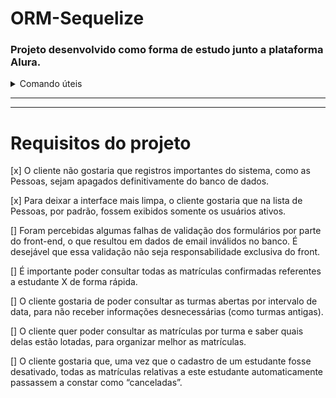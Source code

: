 # ORM-Sequelize
### Projeto desenvolvido como forma de estudo junto a plataforma Alura.

<details>
<summary>Comando úteis</summary>

Criar tabela Pessoas:
```
npx sequelize-cli model:create --name Pessoas --attributes nome:string,ativo:boolean,email:string,role:string
```

Realizar a migration:
```
npx sequelize-cli db:migrate
```

Criar seeds:
```
npx sequelize-cli seed:generate --name demo-pessoa
```

Inserir seeds:
```
npx sequelize-cli db:seed:all
```

Desfazer a ultima migrations:
```
npx sequelize-cli db:migrate:undo
```

Desfazer uma migration especifica:
```
db:migrate:undo --name [data-hora]-create-[nome-da-tabela].js
```

Desfazer o ultimo seed feito:
```
npx sequelize db:seed:undo
```

Desfazer seeds de uma tabela específica:
```
npx sequelize-cli db:seed:undo --seed nome-do-arquivo
```

Desfazer todos os seeds feitos:
```
npx sequelize-cli db:seed:undo:all
```

</details>

---
---

# Requisitos do projeto

[x]    O cliente não gostaria que registros importantes do sistema, como as Pessoas, sejam apagados definitivamente do banco de dados.

[x]    Para deixar a interface mais limpa, o cliente gostaria que na lista de Pessoas, por padrão, fossem exibidos somente os usuários ativos.

[]    Foram percebidas algumas falhas de validação dos formulários por parte do front-end, o que resultou em dados de email inválidos no banco. É desejável que essa validação não seja responsabilidade exclusiva do front.

[]    É importante poder consultar todas as matrículas confirmadas referentes a estudante X de forma rápida.

[]    O cliente gostaria de poder consultar as turmas abertas por intervalo de data, para não receber informações desnecessárias (como turmas antigas).

[]    O cliente quer poder consultar as matrículas por turma e saber quais delas estão lotadas, para organizar melhor as matrículas.

[]    O cliente gostaria que, uma vez que o cadastro de um estudante fosse desativado, todas as matrículas relativas a este estudante automaticamente passassem a constar como “canceladas”.

